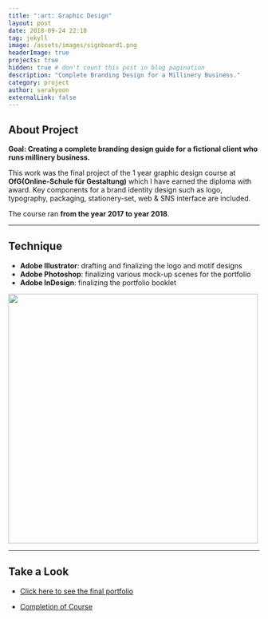 ```yaml
---
title: ":art: Graphic Design"
layout: post
date: 2018-09-24 22:10
tag: jekyll
image: /assets/images/signboard1.png
headerImage: true
projects: true
hidden: true # don't count this post in blog pagination
description: "Complete Branding Design for a Millinery Business."
category: project
author: sarahyoon
externalLink: false
---
```

## About Project

**Goal: Creating a complete branding design guide for a fictional client who runs millinery business.**

This work was the final project of the 1 year graphic design course at **OfG(Online-Schule für Gestaltung)** which I have earned the diploma with award.
Key components for a brand identity design such as logo, typography, packaging, stationery-set, web & SNS interface are included. 

The course ran **from the year 2017 to year 2018**.

---

## Technique

- **Adobe Illustrator**: drafting and finalizing the logo and motif designs
- **Adobe Photoshop**: finalizing various mock-up scenes for the portfolio
- **Adobe InDesign**: finalizing the portfolio booklet

<img src="/assets/images/invitationset.png" width=500>

---

## Take a Look

- [Click here to see the final portfolio](/assets/docs/OfG%20Studium_Grafikdesign_Monat12_Abschlussprojekt_Yoon.pdf)

- [Completion of Course](/assets/images/OfGGrafikdesign%20Abschlusszertifikat_Yoon.jpg)
